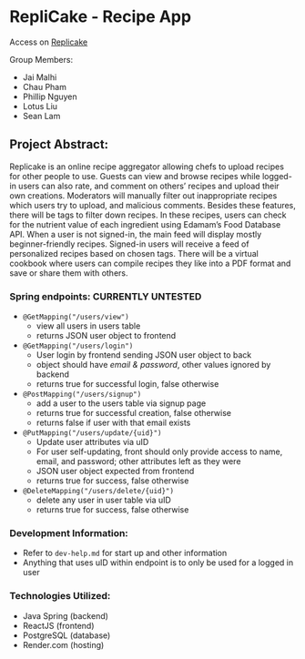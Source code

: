 # RepliCake - Recipe App

Access on [Replicake](https://replicake.onrender.com/)

Group Members:
* Jai Malhi
* Chau Pham
* Phillip Nguyen
* Lotus Liu
* Sean Lam

## Project Abstract:
Replicake is an online recipe aggregator allowing chefs to upload recipes for other people to use. Guests can view and browse recipes while logged-in users can also rate, and comment on others’ recipes and upload their own creations. Moderators will manually filter out inappropriate recipes which users try to upload, and malicious comments. Besides these features, there will be tags to filter down recipes. In these recipes, users can check for the nutrient value of each ingredient using Edamam’s Food Database API. When a user is not signed-in, the main feed will display mostly beginner-friendly recipes. Signed-in users will receive a feed of personalized recipes based on chosen tags. There will be a virtual cookbook where users can compile recipes they like into a PDF format and save or share them with others. 

### Spring endpoints: **CURRENTLY UNTESTED**
- `@GetMapping("/users/view")` 
    - view all users in users table
    - returns JSON user object to frontend
- `@GetMapping("/users/login")` 
    - User login by frontend sending JSON user object to back
    - object should have *email & password*, other values ignored by backend
    - returns true for successful login, false otherwise
- `@PostMapping("/users/signup")`
    - add a user to the users table via signup page
    - returns true for successful creation, false otherwise
    - returns false if user with that email exists
- `@PutMapping("/users/update/{uid}")`
    - Update user attributes via uID
    - For user self-updating, front should only provide access to name, email, and password; other attributes left as they were
    - JSON user object expected from frontend
    - returns true for success, false otherwise
- `@DeleteMapping("/users/delete/{uid}")`
    - delete any user in user table via uID
    - returns true for success, false otherwise

### Development Information:
- Refer to `dev-help.md` for start up and other information
- Anything that uses uID within endpoint is to only be used for a logged in user
### Technologies Utilized:
- Java Spring (backend)
- ReactJS (frontend)
- PostgreSQL (database)
- Render.com (hosting)
